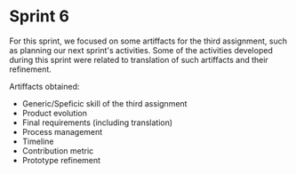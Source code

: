 # Sprint 6 

For this sprint, we focused on some artiffacts for the third assignment, such as planning our next sprint's activities. Some of the activities developed during this sprint were related to translation of such artiffacts and their refinement. 

Artiffacts obtained: 
- Generic/Speficic skill of the third assignment
- Product evolution
- Final requirements (including translation)
- Process management
- Timeline
- Contribution metric
- Prototype refinement
